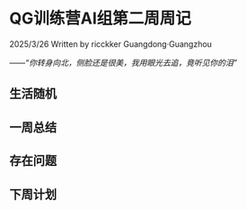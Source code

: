 # QG训练营AI组第二周周记

2025/3/26 Written by ricckker Guangdong·Guangzhou

*——“你转身向北，侧脸还是很美，我用眼光去追，竟听见你的泪”*

## 生活随机

## 一周总结

## 存在问题

## 下周计划